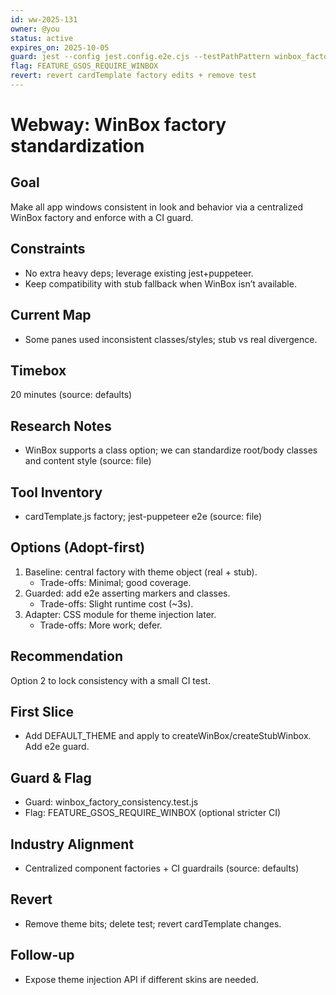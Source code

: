 ```yaml
---
id: ww-2025-131
owner: @you
status: active
expires_on: 2025-10-05
guard: jest --config jest.config.e2e.cjs --testPathPattern winbox_factory_consistency.test.js
flag: FEATURE_GSOS_REQUIRE_WINBOX
revert: revert cardTemplate factory edits + remove test
---
```

# Webway: WinBox factory standardization

## Goal

Make all app windows consistent in look and behavior via a centralized WinBox factory and enforce with a CI guard.

## Constraints

- No extra heavy deps; leverage existing jest+puppeteer.
- Keep compatibility with stub fallback when WinBox isn’t available.

## Current Map

- Some panes used inconsistent classes/styles; stub vs real divergence.

## Timebox

20 minutes (source: defaults)

## Research Notes

- WinBox supports a class option; we can standardize root/body classes and content style (source: file)

## Tool Inventory

- cardTemplate.js factory; jest-puppeteer e2e (source: file)

## Options (Adopt-first)

1. Baseline: central factory with theme object (real + stub).
   - Trade-offs: Minimal; good coverage.
2. Guarded: add e2e asserting markers and classes.
   - Trade-offs: Slight runtime cost (~3s).
3. Adapter: CSS module for theme injection later.
   - Trade-offs: More work; defer.

## Recommendation

Option 2 to lock consistency with a small CI test.

## First Slice

- Add DEFAULT_THEME and apply to createWinBox/createStubWinbox. Add e2e guard.

## Guard & Flag

- Guard: winbox_factory_consistency.test.js
- Flag: FEATURE_GSOS_REQUIRE_WINBOX (optional stricter CI)

## Industry Alignment

- Centralized component factories + CI guardrails (source: defaults)

## Revert

- Remove theme bits; delete test; revert cardTemplate changes.

## Follow-up

- Expose theme injection API if different skins are needed.
